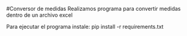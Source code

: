 #Conversor de medidas
Realizamos programa para convertir medidas dentro de un archivo excel

Para ejecutar el programa instale:
pip install -r requirements.txt
